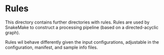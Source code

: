 # Rules
This directory contains further directories with rules. Rules are used by SnakeMake to construct a processing pipeline (based on a directed-acyclic graph). 

Rules wil behave differently given the input configurations, adjustable in the configuration, manifest, and sample info files.
